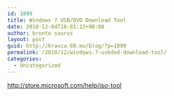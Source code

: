 ```yaml
---
id: 1099
title: Windows 7 USB/DVD Download Tool
date: 2010-12-04T18:01:11+00:00
author: bronto saurus
layout: post
guid: http://kravca.69.mu/blog/?p=1099
permalink: /2010/12/windows-7-usbdvd-download-tool/
categories:
  - Uncategorized
---
```

<http://store.microsoft.com/help/iso-tool>